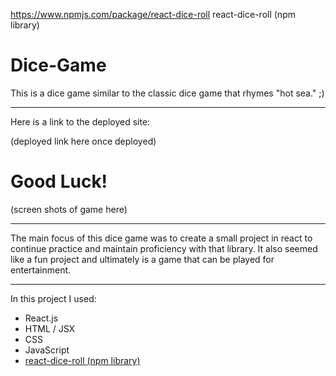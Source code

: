 https://www.npmjs.com/package/react-dice-roll
react-dice-roll (npm library)



# Dice-Game

This is a dice game similar to the classic dice game that rhymes "hot sea." ;) 

---

Here is a link to the deployed site:

(deployed link here once deployed)

# Good Luck!

(screen shots of game here)

---

The main focus of this dice game was to create a small project in react to continue practice and maintain proficiency with that library. It also seemed like a fun project and ultimately is a game that can be played for entertainment. 

---

In this project I used:
- React.js
- HTML / JSX
- CSS
- JavaScript
- [react-dice-roll (npm library)](https://www.npmjs.com/package/react-dice-roll)
